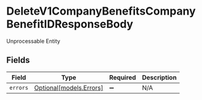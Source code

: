# DeleteV1CompanyBenefitsCompanyBenefitIDResponseBody

Unprocessable Entity


## Fields

| Field                                          | Type                                           | Required                                       | Description                                    |
| ---------------------------------------------- | ---------------------------------------------- | ---------------------------------------------- | ---------------------------------------------- |
| `errors`                                       | [Optional[models.Errors]](../models/errors.md) | :heavy_minus_sign:                             | N/A                                            |